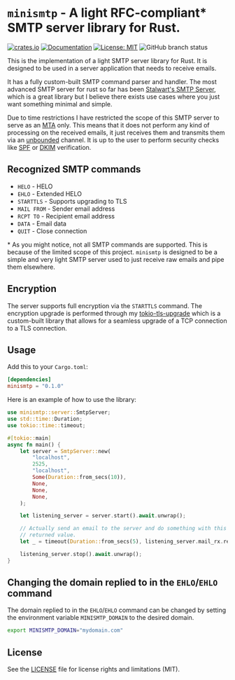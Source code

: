 # `minismtp` - A light RFC-compliant* SMTP server library for Rust.

[![crates.io](https://img.shields.io/crates/v/minismtp.svg)](https://crates.io/crates/minismtp)
[![Documentation](https://docs.rs/minismtp/badge.svg)](https://docs.rs/minismtp)
[![License: MIT](https://img.shields.io/badge/license-MIT-blue.svg)](LICENSE)
![GitHub branch status](https://img.shields.io/github/checks-status/starkbamse/minismtp/main)


This is the implementation of a light SMTP server library for Rust. It is designed to be used in a server application that needs to receive emails.

It has a fully custom-built SMTP command parser and handler. The most advanced SMTP server for rust so far has been [Stalwart's SMTP Server](https://github.com/stalwartlabs/smtp-server), which is a great library but I believe there exists use cases where you just want something minimal and simple.

Due to time restrictions I have restricted the scope of this SMTP server to serve as an [MTA](https://en.wikipedia.org/wiki/Message_transfer_agent) only. This means that it does not perform any kind of processing on the received emails, it just receives them and transmits them via an [unbounded](https://docs.rs/async-std/latest/async_std/channel/fn.unbounded.html) channel. It is up to the user to perform security checks like [SPF](https://en.wikipedia.org/wiki/Sender_Policy_Framework) or [DKIM](https://en.wikipedia.org/wiki/DomainKeys_Identified_Mail) verification.

## Recognized SMTP commands
- `HELO` - HELO
- `EHLO` - Extended HELO
- `STARTTLS` - Supports upgrading to TLS
- `MAIL FROM` - Sender email address
- `RCPT TO` - Recipient email address
- `DATA` - Email data
- `QUIT` - Close connection

\* As you might notice, not all SMTP commands are supported. This is because of the limited scope of this project. `minismtp` is designed to be a simple and very light SMTP server used to just receive raw emails and pipe them elsewhere.

## Encryption
The server supports full encryption via the `STARTTLS` command. The encryption upgrade is performed through my [tokio-tls-upgrade](https://crates.io/crates/tokio-tls-upgrade) which is a custom-built library that allows for a seamless upgrade of a TCP connection to a TLS connection.

## Usage

Add this to your `Cargo.toml`:

```toml
[dependencies]
minismtp = "0.1.0"
```

Here is an example of how to use the library:

```rust
use minismtp::server::SmtpServer;
use std::time::Duration;
use tokio::time::timeout;

#[tokio::main]
async fn main() {
    let server = SmtpServer::new(
        "localhost",
        2525,
        "localhost",
        Some(Duration::from_secs(10)),
        None,
        None,
        None,
    );

    let listening_server = server.start().await.unwrap();

    // Actually send an email to the server and do something with this
    // returned value.
    let _ = timeout(Duration::from_secs(5), listening_server.mail_rx.recv()).await;

    listening_server.stop().await.unwrap();
}
```

## Changing the domain replied to in the `EHLO`/`EHLO` command

The domain replied to in the `EHLO`/`EHLO` command can be changed by setting the environment variable `MINISMTP_DOMAIN` to the desired domain.

```bash
export MINISMTP_DOMAIN="mydomain.com"
```

## License

See the [LICENSE](LICENSE) file for license rights and limitations (MIT).